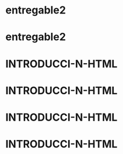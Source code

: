 # entregable2
# entregable2
# INTRODUCCI-N-HTML
# INTRODUCCI-N-HTML
# INTRODUCCI-N-HTML
# INTRODUCCI-N-HTML
